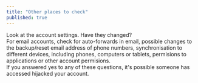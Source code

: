 ```yaml
---
title: "Other places to check"
published: true
---
```

Look at the account settings. Have they changed?
<br>
For email accounts, check for auto-forwards in email, possible changes to the backup/reset email address of phone numbers, synchronisation to different devices, including phones, computers or tablets, permisions to applications or other account permisions.
<br>
If you answered yes to any of these questions, it's possible someone has accessed hijacked your account.
